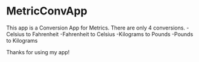 # MetricConvApp 
This app is a Conversion App for Metrics. 
There are only 4 conversions.
-Celsius to Fahrenheit
-Fahrenheit to Celsius
-Kilograms to Pounds
-Pounds to Kilograms

Thanks for using my app!

